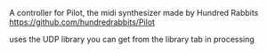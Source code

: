 A controller for Pilot, the midi synthesizer made by Hundred Rabbits https://github.com/hundredrabbits/Pilot

uses the UDP library you can get from the library tab in processing
